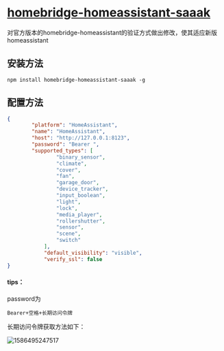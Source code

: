 # [homebridge-homeassistant-saaak](https://www.npmjs.com/package/homebridge-homeassistant-saaak)
对官方版本的homebridge-homeassistant的验证方式做出修改，使其适应新版homeassistant

## 安装方法

```shell
npm install homebridge-homeassistant-saaak -g
```

## 配置方法

```` json
{
        "platform": "HomeAssistant",
        "name": "HomeAssistant",
        "host": "http://127.0.0.1:8123",
	    "password": "Bearer ",
        "supported_types": [
                "binary_sensor",
                "climate",
                "cover",
                "fan",
                "garage_door",
                "device_tracker",
                "input_boolean",
                "light",
                "lock",
                "media_player",
                "rollershutter",
                "sensor",
                "scene",
                "switch"
            ],
            "default_visibility": "visible",
            "verify_ssl": false
}

````

#### tips：

password为

```` 
Bearer+空格+长期访问令牌
````

长期访问令牌获取方法如下：

![1586495247517](C:\Users\王康\AppData\Roaming\Typora\typora-user-images\1586495247517.png)
